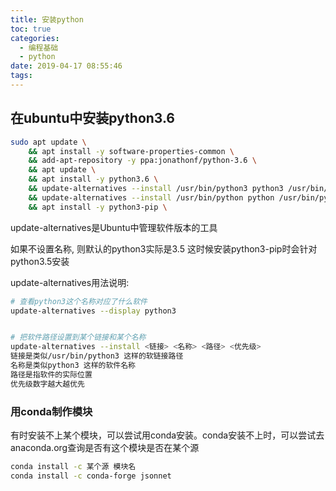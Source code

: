 ```yaml
---
title: 安装python
toc: true
categories:
  - 编程基础
  - python
date: 2019-04-17 08:55:46
tags:
---
```








## 在ubuntu中安装python3.6

```bash
sudo apt update \
    && apt install -y software-properties-common \
    && add-apt-repository -y ppa:jonathonf/python-3.6 \
    && apt update \
    && apt install -y python3.6 \  
    && update-alternatives --install /usr/bin/python3 python3 /usr/bin/python3.6 100 \ 
    && update-alternatives --install /usr/bin/python python /usr/bin/python3.6 100 \ 
    && apt install -y python3-pip \

```

update-alternatives是Ubuntu中管理软件版本的工具

如果不设置名称, 则默认的python3实际是3.5 这时候安装python3-pip时会针对python3.5安装

update-alternatives用法说明:

```bash
# 查看python3这个名称对应了什么软件
update-alternatives --display python3 


# 把软件路径设置到某个链接和某个名称
update-alternatives --install <链接> <名称> <路径> <优先级>
链接是类似/usr/bin/python3 这样的软链接路径
名称是类似python3 这样的软件名称
路径是指软件的实际位置
优先级数字越大越优先
```




### 用conda制作模块

有时安装不上某个模块，可以尝试用conda安装。conda安装不上时，可以尝试去anaconda.org查询是否有这个模块是否在某个源

```bash
conda install -c 某个源 模块名
conda install -c conda-forge jsonnet
```
